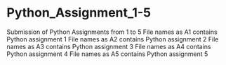 # Python_Assignment_1-5
Submission of Python Assignments from 1 to 5 
File names as A1 contains Python assignment 1 
File names as A2 contains Python assignment 2
File names as A3 contains Python assignment 3 
File names as A4 contains Python assignment 4 
File names as A5 contains Python assignment 5 

